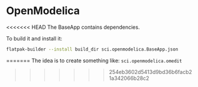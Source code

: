 # OpenModelica
<<<<<<< HEAD
The BaseApp contains dependencies.

To build it and install it:
```bash
flatpak-builder --install build_dir sci.openmodelica.BaseApp.json
```
=======
The idea is to create something like: `sci.openmodelica.omedit`
>>>>>>> 254eb3602d5413d9bd36b6facb21a342066b28c2
